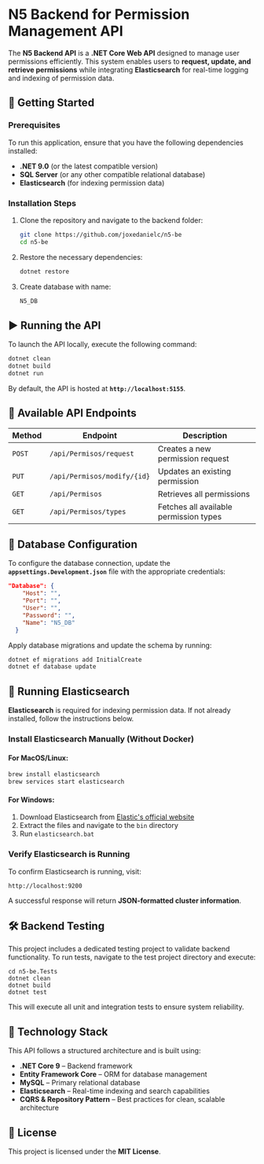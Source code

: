 # **N5 Backend for Permission Management API**

The **N5 Backend API** is a **.NET Core Web API** designed to manage user permissions efficiently. This system enables users to **request, update, and retrieve permissions** while integrating **Elasticsearch** for real-time logging and indexing of permission data.

## **🚀 Getting Started**

### **Prerequisites**

To run this application, ensure that you have the following dependencies installed:

- **.NET 9.0** (or the latest compatible version)
- **SQL Server** (or any other compatible relational database)
- **Elasticsearch** (for indexing permission data)

### **Installation Steps**

1. Clone the repository and navigate to the backend folder:
   ```bash
   git clone https://github.com/joxedanielc/n5-be
   cd n5-be
   ```
2. Restore the necessary dependencies:
   ```bash
   dotnet restore
   ```
3. Create database with name:
   ```bash
   N5_DB
   ```

## **▶ Running the API**

To launch the API locally, execute the following command:

```bash
dotnet clean
dotnet build
dotnet run
```

By default, the API is hosted at **`http://localhost:5155`**.

## **📌 Available API Endpoints**

| Method | Endpoint                    | Description                            |
| ------ | --------------------------- | -------------------------------------- |
| `POST` | `/api/Permisos/request`     | Creates a new permission request       |
| `PUT`  | `/api/Permisos/modify/{id}` | Updates an existing permission         |
| `GET`  | `/api/Permisos`             | Retrieves all permissions              |
| `GET`  | `/api/Permisos/types`       | Fetches all available permission types |

## **🔗 Database Configuration**

To configure the database connection, update the **`appsettings.Development.json`** file with the appropriate credentials:

```json
"Database": {
    "Host": "",
    "Port": "",
    "User": "",
    "Password": "",
    "Name": "N5_DB"
  }
```

Apply database migrations and update the schema by running:

```bash
dotnet ef migrations add InitialCreate
dotnet ef database update
```

## **📌 Running Elasticsearch**

**Elasticsearch** is required for indexing permission data. If not already installed, follow the instructions below.

### **Install Elasticsearch Manually (Without Docker)**

#### **For MacOS/Linux:**

```bash
brew install elasticsearch
brew services start elasticsearch
```

#### **For Windows:**

1. Download Elasticsearch from [Elastic's official website](https://www.elastic.co/downloads/elasticsearch)
2. Extract the files and navigate to the `bin` directory
3. Run `elasticsearch.bat`

### **Verify Elasticsearch is Running**

To confirm Elasticsearch is running, visit:

```
http://localhost:9200
```

A successful response will return **JSON-formatted cluster information**.

## **🛠 Backend Testing**

This project includes a dedicated testing project to validate backend functionality. To run tests, navigate to the test project directory and execute:

```
cd n5-be.Tests
dotnet clean
dotnet build
dotnet test
```

This will execute all unit and integration tests to ensure system reliability.

## **🎨 Technology Stack**

This API follows a structured architecture and is built using:

- **.NET Core 9** – Backend framework
- **Entity Framework Core** – ORM for database management
- **MySQL** – Primary relational database
- **Elasticsearch** – Real-time indexing and search capabilities
- **CQRS & Repository Pattern** – Best practices for clean, scalable architecture

## **📜 License**

This project is licensed under the **MIT License**.
